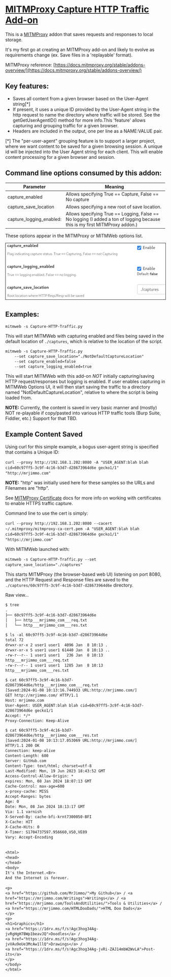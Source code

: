 # [MITMProxy Capture HTTP Traffic Add-on](https://github.com/MrJimmo/ToolsAndUtilities/tree/main/WebTraffic/MITMProxyCaptureTraffic)

This is a [MITMProxy](https://mitmproxy.org/) addon that saves requests and responses to local storage.

It's my first go at creating an MITMProxy add-on and likely to evolve as requirements change (ex. Save files in a 'replayable' format).

MITMProxy reference: [https://docs.mitmproxy.org/stable/addons-overview/](https://docs.mitmproxy.org/stable/addons-overview/)

## Key features: ##
- Saves all content from a given browser based on the User-Agent string[*]
- If present, it uses a unique ID provided by the User-Agent string in the http request to name the directory where traffic will be stored.  See the getGetUserAgentID() method for more info.This 'feature' allows capturing and grouping traffic for a given browser.
- Headers are included in the output, one per line as a NAME:VALUE pair.

[*] The "per-user-agent" grouping feature is to support a larger project, where we want content to be saved for a given browsing session.  A unique id will be injected into the User Agent string for each client.  This will enable content processing for a given browser and session.

## Command line options consumed by this addon: ##
|Parameter|Meaning|
|-|-|
|capture_enabled|Allows specifying True == Capture, False == No capture|
|capture_save_location|Allows specifying a new root of save location.|
|capture_logging_enabled:|Allows specifying True == Logging, False == No logging (I added a ton of logging because this is my first MITMProxy addon.)|

These options appear in the MITMProxy or MITMWeb options list.

<img style="border:solid 1px" src="./MITMWebOptionsUI.png" alt="test"/>

## Examples: ##
```
mitmweb -s Capture-HTTP-Traffic.py
```
This will start MITMWeb with capturing enabled and files being saved in the default location of `./captures`, which is relative to the location of the script.


```
mitmweb -s Capture-HTTP-Traffic.py
    --set capture_save_location="./NotDefaultCaptureLocation"
    --set capture_enabled=false
    --set capture_logging_enabled=true
```

This will start MITMWeb with this add-on _NOT_ initially capturing/saving HTTP request/responses but logging is enabled.  If user enables capturing in MITMWeb Options UI, it will then start saving the traffic to a directory named "NotDefaultCaptureLocation", relative to where the script is being loaded from.

**NOTE:**
Currently, the content is saved in very basic manner and (mostly) NOT
re-playable if copy/pasted into various HTTP traffic tools (Burp Suite, Fiddler,
etc.)  Support for that TBD.


## Example Content Saved ##

Using curl for this simple example, a bogus user-agent string is specified that contains a Unique ID:

`curl --proxy http://192.168.1.202:8080 -A "USER_AGENT:blah blah cid=60c97ff5-3c9f-4c16-b3d7-d28673964d6e gecko1/1" "http://mrjimmo.com"`

**NOTE:**
"http" was initially used here for these samples so the URLs and Filenames are "http".

See [MITMProxy Certificate](https://docs.mitmproxy.org/stable/concepts-certificates/) docs for more info on working with certificates to enable HTTPS traffic capture.

Command line to use the cert is simply:

`curl --proxy http://192.168.1.202:8080 --cacert ~/.mitmproxy/mitmproxy-ca-cert.pem -A "USER_AGENT:blah blah cid=60c97ff5-3c9f-4c16-b3d7-d28673964d6e gecko1/1" "https://mrjimmo.com"`


With MITMWeb launched with:

`mitmweb -s Capture-HTTP-Traffic.py --set capture_save_location="./captures"`

This starts MITMProxy (the browser-based web UI) listening on port 8080, and the HTTP Request and Response files are saved to the `./captures/60c97ff5-3c9f-4c16-b3d7-d28673964d6e` directory.

Raw view...

```
$ tree
.
├── 60c97ff5-3c9f-4c16-b3d7-d28673964d6e
│   ├── http___mrjimmo_com___req.txt
│   └── http___mrjimmo_com___res.txt
```
```
$ ls -al 60c97ff5-3c9f-4c16-b3d7-d28673964d6e
total 72
drwxr-xr-x 2 user1 user1  4096 Jan  8 10:13 .
drwxr-xr-x 5 user1 user1 61440 Jan  8 10:13 ..
-rw-r--r-- 1 user1 user1   236 Jan  8 10:13 http___mrjimmo_com___req.txt
-rw-r--r-- 1 user1 user1  1285 Jan  8 10:13 http___mrjimmo_com___res.txt
```

```
$ cat 60c97ff5-3c9f-4c16-b3d7-d28673964d6e/http___mrjimmo_com___req.txt
[Saved:2024-01-08 10:13:16.744933 URL:http://mrjimmo.com/]
GET http://mrjimmo.com/ HTTP/1.1
Host: mrjimmo.com
User-Agent: USER_AGENT:blah blah cid=60c97ff5-3c9f-4c16-b3d7-d28673964d6e gecko1/1
Accept: */*
Proxy-Connection: Keep-Alive
```

```
$ cat 60c97ff5-3c9f-4c16-b3d7-d28673964d6e/http___mrjimmo_com___res.txt 
[Saved:2024-01-08 10:13:17.053069 URL:http://mrjimmo.com/]
HTTP/1.1 200 OK
Connection: keep-alive
Content-Length: 600
Server: GitHub.com
Content-Type: text/html; charset=utf-8
Last-Modified: Mon, 19 Jun 2023 18:43:52 GMT
Access-Control-Allow-Origin: *
expires: Mon, 08 Jan 2024 18:07:13 GMT
Cache-Control: max-age=600
x-proxy-cache: MISS
Accept-Ranges: bytes
Age: 0
Date: Mon, 08 Jan 2024 18:13:17 GMT
Via: 1.1 varnish
X-Served-By: cache-bfi-krnt7300050-BFI
X-Cache: HIT
X-Cache-Hits: 0
X-Timer: S1704737597.956660,VS0,VE89
Vary: Accept-Encoding


<html>
<head>
</head>
<body>
It's the Internet.<Br>
And the Internet is forever.

<p>
<a href="https://github.com/MrJimmo/">My Github</a> / <a href="https://mrjimmo.com/Writings">Writings</a> / <a href="https://mrjimmo.com/ToolsAndUtilities/">Tools & Utilities</a> / <a href="https://mrjimmo.com/HTMLDooDads/">HTML Doo Dads</a>
</p>
<p>
<h1>Graphics</h1>
<a href="https://1drv.ms/f/s!Agc3hog34Ag-jvRgHgH7BWp1beavJQ">Doodles</a> /
<a href="https://1drv.ms/f/s!Agc3hog34Ag-jvVAu9eUe3McAw1llQ">Drawings</a> /
<a href="https://1drv.ms/f/s!Agc3hog34Ag-jvRi-ZAJ14mbW2WvLA">Post-its</a>
</p>
</body>
</html>
```